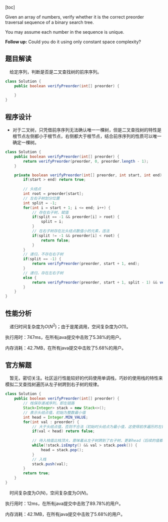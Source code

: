 [toc]

Given an array of numbers, verify whether it is the correct preorder traversal sequence of a binary search tree.

You may assume each number in the sequence is unique.



**Follow up:**
Could you do it using only constant space complexity?



## 题目解读

&emsp;给定序列，判断是否是二叉查找树的前序序列。

```java
class Solution {
    public boolean verifyPreorder(int[] preorder) {
        
    }
}
```

## 程序设计

* 对于二叉树，只凭借前序序列无法确认唯一一棵树，但是二叉查找树的特性是根节点左侧都小于根节点，右侧都大于根节点，结合前序序列的性质可以唯一确定一棵树。

```java
class Solution {
    public boolean verifyPreorder(int[] preorder) {
        return verifyPreorder(preorder, 0, preorder.length - 1);
    }

    private boolean verifyPreorder(int[] preorder, int start, int end) {
        if(start > end) return true;
        
        // 头结点
        int root = preorder[start];
        // 左右子树划分位置
        int split = -1;
        for(int i = start + 1; i <= end; i++) {
            // 存在右子树，赋值
            if(split == -1 && preorder[i] > root) {
                split = i;
            }
            // 在右子树存在比头结点数值小的元素，违法
            if(split != -1 && preorder[i] < root) {
                return false;
            }
        }
        // 递归，不存在右子树
        if(split == -1) {
            return verifyPreorder(preorder, start + 1, end);
        } 
        // 递归，存在左右子树
        else {
            return verifyPreorder(preorder, start + 1, split - 1) && verifyPreorder(preorder, split, end);
        }
    }
}
```

## 性能分析

&emsp;递归时间复杂度为$O(N^2)$；由于是尾调用，空间复杂度为$O(1)$。

执行用时：747ms，在所有java提交中击败了5.38%的用户。

内存消耗：42.7MB，在所有java提交中击败了5.68%的用户。

## 官方解题

&emsp;暂无，密切关注。社区运行性能较好的代码使用单调栈，巧妙的使用栈的特性来模拟二叉查找树遍历从左子树跨到右子树的规律。

```java
class Solution {
    public boolean verifyPreorder(int[] preorder) {
        // 栈保存递减序列，即左链路
        Stack<Integer> stack = new Stack<>();
        // 表示头结点值，初始为整数最小值
        int head = Integer.MIN_VALUE;
        for(int val : preorder) {
            // 大于头结点值，否则不合法（初始时头结点为最小值，这使得前序遍历的左链路可以进栈）
            if(val < head) return false;
            
            // 待入栈值比栈顶大，意味着从左子树跨到了右子树，更新head（后续的值都要大于head否则违法）
            while(!stack.isEmpty() && val > stack.peek()) {
                head = stack.pop();
            }
            // 入栈
            stack.push(val);
        }
        return true;
    }
}
```

&emsp;时间复杂度为$O(N)$，空间复杂度为$O(N)$。

执行用时：12ms，在所有java提交中击败了89.78%的用户。

内存消耗：42.1MB，在所有java提交中击败了5.68%的用户。